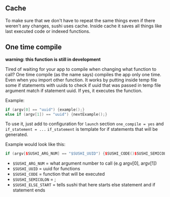 ## Cache

To make sure that we don't have to repeat the same things even if there weren't any changes, sushi uses cache. Inside cache it saves all things like last executed code or indexed functions.

## One time compile

**warning: this function is still in development**

Tired of waiting for your app to compile when changing what function to call? One time compile (as the name says) compiles the app only one time. Even when you import other function. It works by putting inside temp file some if statements with uuids to check if uuid that was passed in temp file argument match if statement uuid. If yes, it executes the function.

Example:

```cpp
if (argv[0] == "uuid") {example();}
else if (argv[1]) == "uuid") {nextExample();}
```

To use it, just add to configuration for `launch` section `one_compile = yes` and `if_statement = ...`
`if_statement` is template for if statements that will be generated.

Example would look like this:

```cpp
if (argv[$SUSHI_ARG_NUM] == "$SUSHI_UUID") {$SUSHI_CODE()$SUSHI_SEMICOLON} $SUSHI_ELSE_START else if (argv[$SUSHI_ARG_NUM] == "$SUSHI_UUID") {$SUSHI_CODE()$SUSHI_SEMICOLON}
```

-   `$SUSHI_ARG_NUM` = what argument number to call (e.g argv[0], argv[1])
-   `$SUSHI_UUID` = uuid for functions
-   `$SUSHI_CODE` = function that will be executed
-   `$SUSHI_SEMICOLON` = ;
-   `$SUSHI_ELSE_START` = tells sushi that here starts else statement and if statement ends
